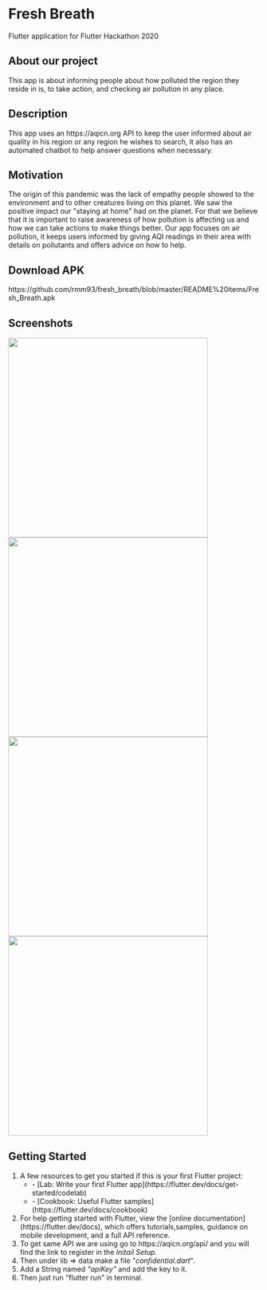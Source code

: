 # Fresh Breath

Flutter application for Flutter Hackathon 2020

## About our project
<p>This app is about informing people about how polluted the region they reside in is, to take action, and checking air pollution in any place.</p>

## Description
<p>This app uses an https://aqicn.org API to keep the user informed about air quality in his region or any region he wishes to search, it also has an automated chatbot to help answer questions when necessary.</p>

## Motivation
<p>The origin of this pandemic was the lack of empathy people showed to the environment and to other creatures living on this planet. We saw the positive impact our "staying at home" had on the planet. For that we believe that it is important to raise awareness of how pollution is affecting us and how we can take actions to make things better. Our app focuses on air pollution, it keeps users informed by giving AQI readings in their area with details on pollutants and offers advice on how to help.</p>

## Download APK
<p>https://github.com/rmm93/fresh_breath/blob/master/README%20items/Fresh_Breath.apk</p>

## Screenshots
<img src="https://github.com/rmm93/fresh_breath/blob/master/README%20items/Screenshot%20(1).png" width = 400> <img src="https://github.com/rmm93/fresh_breath/blob/master/README%20items/Screenshot%20(3).png" width = 400>
<img src="https://github.com/rmm93/fresh_breath/blob/master/README%20items/Screenshot%20(4).png" width = 400> <img src="https://github.com/rmm93/fresh_breath/blob/master/README%20items/Screenshot%20(2).png" width = 400>

## Getting Started

<ol>
<li>A few resources to get you started if this is your first Flutter project:
<ul>
<li>- [Lab: Write your first Flutter app](https://flutter.dev/docs/get-started/codelab)</li>
<li>- [Cookbook: Useful Flutter samples](https://flutter.dev/docs/cookbook)</li>
</ul>
</li>
<li>For help getting started with Flutter, view the [online documentation](https://flutter.dev/docs), which offers tutorials,samples, guidance on mobile development, and a full API reference.</li>

<li>To get same API we are using go to https://aqicn.org/api/ and you will find the link to register in the <i>Initail Setup</i>.</li>
<li>Then under lib => data make a file "<i>confidential.dart</i>".</li>
<li>Add a String named <i>"apiKey"</i> and add the key to it.</li>
<li>Then just run "flutter run" in terminal.</li>
</ol>
